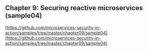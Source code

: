 ## Chapter 9: Securing reactive microservices (sample04)

[https://github.com/microservices-security-in-action/samples/tree/master/chapter09/sample04](https://github.com/microservices-security-in-action/samples/tree/master/chapter09/sample04)
